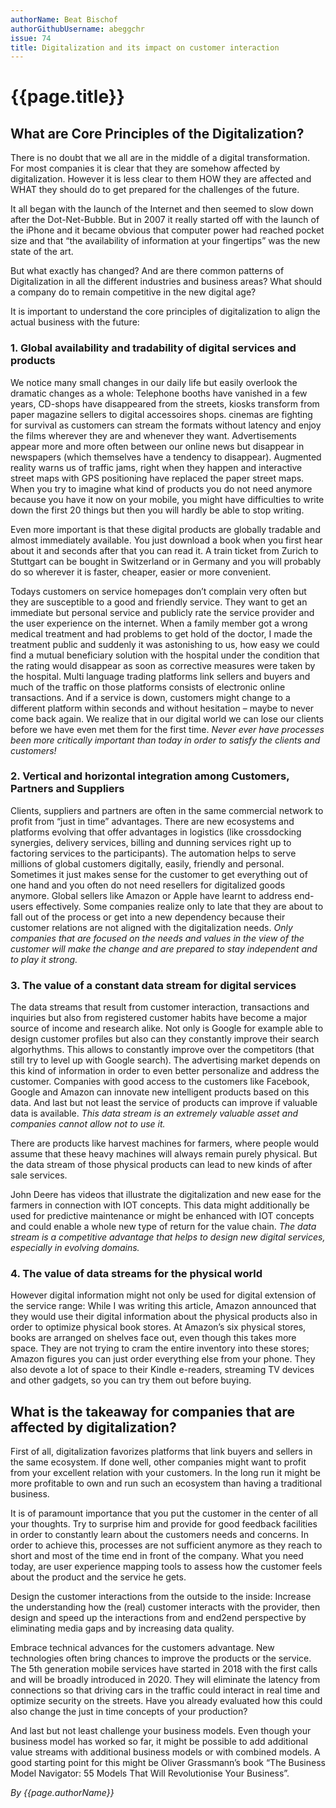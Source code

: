 ```yaml
---
authorName: Beat Bischof
authorGithubUsername: abeggchr
issue: 74
title: Digitalization and its impact on customer interaction
---
```

# {{page.title}}

## What are Core Principles of the Digitalization?

There is no doubt that we all are in the middle of a digital transformation. For most companies it is clear that they are somehow affected by digitalization. However it is less clear to them HOW they are affected and WHAT they should do to get prepared for the challenges of the future.

It all began with the launch of the Internet and then seemed to slow down after the Dot-Net-Bubble. But in 2007 it really started off with the launch of the iPhone and it became obvious that computer power had reached pocket size and that “the availability of information at your fingertips” was the new state of the art. 

But what exactly has changed? And are there common patterns of Digitalization in all the different industries and business areas? What should a company do to remain competitive in the new digital age? 

It is important to understand the core principles of digitalization to align the actual business with the future: 

### 1. Global availability and tradability of digital services and products

We notice many small changes in our daily life but easily overlook the dramatic changes as a whole: Telephone booths have vanished in a few years, CD-shops have disappeared from the streets, kiosks transform from paper magazine sellers to digital accessoires shops. cinemas are fighting for survival as customers can stream the formats without latency and enjoy the films wherever they are and whenever they want. Advertisements appear more and more often between our online news but disappear in newspapers (which themselves have a tendency to disappear). Augmented reality warns us of traffic jams, right when they happen and interactive street maps with GPS positioning have replaced the paper street maps. When you try to imagine what kind of products you do not need anymore because you have it now on your mobile, you might have difficulties to write down the first 20 things but then you will hardly be able to stop writing. 

Even more important is that these digital products are globally tradable and almost immediately available.  You just download a book when you first hear about it and seconds after that you can read it. A train ticket from Zurich to Stuttgart can be bought in Switzerland or in Germany and you will probably do so wherever it is faster, cheaper, easier or more convenient. 

Todays customers on service homepages don’t complain very often but they are susceptible to a good and friendly service. They want to get an immediate but personal service and publicly rate the service provider and the user experience on the internet. When a family member got a wrong medical treatment and had problems to get hold of the doctor, I made the treatment public and suddenly it was astonishing to us, how easy we could find a mutual beneficiary solution with the hospital under the condition that the rating would disappear as soon as corrective measures were taken by the hospital. 
Multi language trading platforms link sellers and buyers and much of the traffic on those platforms consists of electronic online transactions. And if a service is down, customers might change to a different platform within seconds and without hesitation – maybe to never come back again. 
We realize that in our digital world we can lose our clients before we have even met them for the first time. _Never ever have processes been more critically important than today in order to satisfy the clients and customers!_

### 2. Vertical and horizontal integration among Customers, Partners and Suppliers

Clients, suppliers and partners are often in the same commercial network to profit from “just in time” advantages. There are new ecosystems and platforms evolving that offer advantages in logistics (like crossdocking synergies, delivery services, billing and dunning services right up to factoring services to the participants). The automation helps to serve millions of global customers digitally, easily, friendly and personal.
Sometimes it just makes sense for the customer to get everything out of one hand and you often do not need resellers for digitalized goods anymore. Global sellers like Amazon or Apple have learnt to address end-users effectively. Some companies realize only to late that they are about to fall out of the process or get into a new dependency because their customer relations are not aligned with the digitalization needs. _Only companies that are focused on the needs and values in the view of the customer will make the change and are prepared to stay independent and to play it strong._

### 3. The value of a constant data stream for digital services

The data streams that result from customer interaction, transactions and inquiries but also from registered customer habits have become a major source of income and research alike. Not only is Google for example able to design customer profiles but also can they constantly improve their search algorhythms. This allows to constantly improve over the competitors (that still try to level up with Google search). The advertising market depends on this kind of information in order to even better personalize and address the customer. Companies with good access to the customers like Facebook, Google and Amazon can innovate new intelligent products based on this data. And last but not least the service of products can improve if valuable data is available. _This data stream is an extremely valuable asset and companies cannot allow not to use it._

There are products like harvest machines for farmers, where people would assume that these heavy machines will always remain purely physical. But the data stream of those physical products can lead to new kinds of after sale services. 

John Deere has videos that illustrate the digitalization and new ease for the farmers in connection with IOT concepts. This data might additionally be used for predictive maintenance or might be enhanced with IOT concepts and could enable a whole new type of return for the value chain. _The data stream is a competitive advantage that helps to design new digital services, especially in evolving domains._

### 4. The value of data streams for the physical world

However digital information might not only be used for digital extension of the service range: While I was writing this article, Amazon announced that they would use their digital information about the physical products also in order to optimize physical book stores. At Amazon’s six physical stores, books are arranged on shelves face out, even though this takes more space. They are not trying to cram the entire inventory into these stores; Amazon figures you can just order everything else from your phone. They also devote a lot of space to their Kindle e-readers, streaming TV devices and other gadgets, so you can try them out before buying. 

## What is the takeaway for companies that are affected by digitalization?

First of all, digitalization favorizes platforms that link buyers and sellers in the same ecosystem. If done well, other companies might want to profit from your excellent relation with your customers. In the long run it might be more profitable to own and run such an ecosystem than having a traditional business.

It is of paramount importance that you put the customer in the center of all your thoughts. Try to surprise him and provide for good feedback facilities in order to constantly learn about the customers needs and concerns. In order to achieve this, processes are not sufficient anymore as they reach to short and most of the time end in front of the company. What you need today, are user experience mapping tools to assess how the customer feels about the product and the service he gets.

Design the customer interactions from the outside to the inside: Increase the understanding how the (real) customer interacts with the provider, then design and speed up the interactions from and end2end perspective by eliminating media gaps and by increasing data quality.

Embrace technical advances for the customers advantage. New technologies often bring chances to improve the products or the service. The 5th generation mobile services have started in 2018 with the first calls and will be broadly introduced in 2020. They will eliminate the latency from connections so that driving cars in the traffic could interact in real time and optimize security on the streets. Have you already evaluated how this could also change the just in time concepts of your production?

And last but not least challenge your business models. Even though your business model has worked so far, it might be possible to add additional value streams with additional business models or with combined models. A good starting point for this might be Oliver Grassmann’s book “The Business Model Navigator: 55 Models That Will Revolutionise Your Business”.

*By {{page.authorName}}*